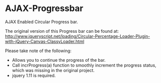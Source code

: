 # AJAX-Progressbar
AJAX Enabled Circular Progress bar.


The original version of this Progress bar can be found at:
http://www.jqueryscript.net/loading/Circular-Percentage-Loader-Plugin-with-jQuery-Canvas-ClassyLoader.html


Please take note of the following:
  * Allows you to continue the progress of the bar.
  * Call incrProgress(a) function to smoothly increment the progress status, which was missing in the original project.
  * jquery 1.11 is required.

